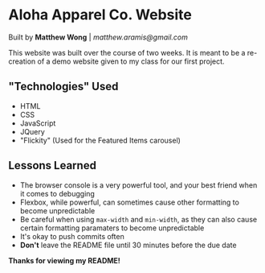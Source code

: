 # Aloha Apparel Co. Website

Built by **Matthew Wong** | _matthew.aramis@gmail.com_

This website was built over the course of two weeks. It is meant to be a re-creation of a demo website given to my class for our first project.

## "Technologies" Used

- HTML
- CSS
- JavaScript
- JQuery
- "Flickity" (Used for the Featured Items carousel)

## Lessons Learned

- The browser console is a very powerful tool, and your best friend when it comes to debugging
- Flexbox, while powerful, can sometimes cause other formatting to become unpredictable
- Be careful when using `max-width` and `min-width`, as they can also cause certain formatting paramaters to become unpredictable
- It's okay to push commits often
- **Don't** leave the README file until 30 minutes before the due date

**Thanks for viewing my README!**
